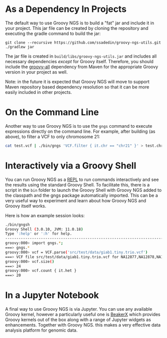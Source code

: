 # As a Dependency In Projects

The default way to use Groovy NGS is to build a "fat" jar and include it in your project.
This jar file can be created by cloning the repository and executing the gradle command
to build the jar:

```
git clone --recursive https://github.com/ssadedin/groovy-ngs-utils.git
./gradlew jar
```

The jar file is created in `build/libs/groovy-ngs-utils.jar` and includes all necessary dependencies
*except* for Groovy itself. Therefore, you should include the [groovy-all](https://mvnrepository.com/artifact/org.apache.groovy/groovy-all)
dependency from Maven for the appropriate Groovy version in your project as well.

Note: in the future it is expected that Groovy NGS will move to support Maven 
repository based dependency resolution so that it can be more easily included in
other projects.

# On the Command Line

Another way to use Groovy NGS is to use the `gngs` command to execute expressions directly
on the command line. For example, after building (as above), to filter a VCF to only chromosome 21:

```bash
cat test.vcf | ./bin/gngs 'VCF.filter { it.chr == "chr21" }' > test.chr21.vcf
```

# Interactively via a Groovy Shell

You can run Groovy NGS as a [REPL](https://en.wikipedia.org/wiki/Read%E2%80%93eval%E2%80%93print_loop) to run commands
interactively and see the results using the standard Groovy Shell. To facilitate this, there is a script in the `bin` 
folder to launch the Groovy Shell with Groovy NGS added to the classpath and the gngs package automatically imported. This
can be a very useful way to experiment and learn about how Groovy NGS and Groovy itself works.

Here is how an example session looks:

```bash
./bin/gngsh 
Groovy Shell (3.0.10, JVM: 11.0.18)
Type ':help' or ':h' for help.
------------------------------------------------------------------------------------------------------
groovy:000> import gngs.*;
===> gngs.*
groovy:000> vcf = VCF.parse('src/test/data/giab1.tiny.trio.vcf')
===> VCF file src/test/data/giab1.tiny.trio.vcf for NA12877,NA12878,NA12879
groovy:000> vcf.size()
===> 24
groovy:000> vcf.count { it.het }
===> 20
```


# In a Jupyter Notebook

A final way to use Groovy NGS is via Jupyter. You can use any available Groovy kernel, however a 
particularly useful one is [BeakerX](https://github.com/twosigma/beakerx) which provides Groovy 
kernels out of the box along with a range of Jupyter widgets as enhancements. Together with Groovy NGS.
this makes a very effective data analysis platform for genomic data.



